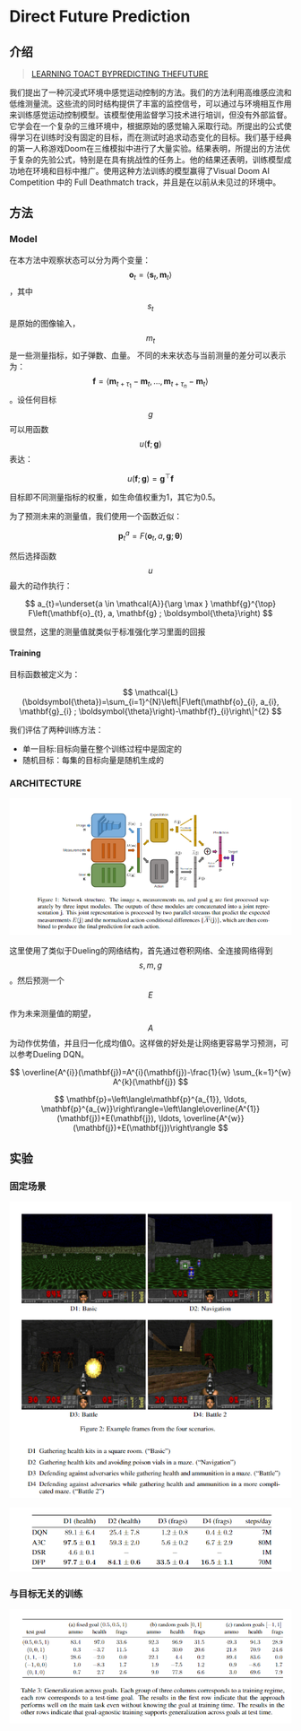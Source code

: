 # Direct Future Prediction

## 介绍

> [LEARNING TOACT BYPREDICTING THEFUTURE](https://arxiv.org/pdf/1611.01779.pdf)

我们提出了一种沉浸式环境中感觉运动控制的方法。我们的方法利用高维感应流和低维测量流。这些流的同时结构提供了丰富的监控信号，可以通过与环境相互作用来训练感觉运动控制模型。该模型使用监督学习技术进行培训，但没有外部监督。它学会在一个复杂的三维环境中，根据原始的感觉输入采取行动。所提出的公式使得学习在训练时没有固定的目标，而在测试时追求动态变化的目标。我们基于经典的第一人称游戏Doom在三维模拟中进行了大量实验。结果表明，所提出的方法优于复杂的先验公式，特别是在具有挑战性的任务上。他的结果还表明，训练模型成功地在环境和目标中推广。使用这种方法训练的模型赢得了Visual Doom AI Competition 中的 Full Deathmatch track，并且是在以前从未见过的环境中。

## 方法

### Model

在本方法中观察状态可以分为两个变量： $$\mathbf{o}_{t}=\left\langle\mathbf{s}_{t}, \mathbf{m}_{t}\right\rangle$$ ，其中 $$s_t$$ 是原始的图像输入， $$m_t$$ 是一些测量指标，如子弹数、血量。 不同的未来状态与当前测量的差分可以表示为： $$\mathbf{f}=\left\langle\mathbf{m}_{t+\tau_{1}}-\mathbf{m}_{t}, \dots, \mathbf{m}_{t+\tau_{n}}-\mathbf{m}_{t}\right\rangle$$ 。设任何目标 $$g$$可以用函数 $$u(\mathbf{f} ; \mathbf{g})$$ 表达：

$$
u(\mathbf{f} ; \mathbf{g})=\mathbf{g}^{\top} \mathbf{f}
$$

目标即不同测量指标的权重，如生命值权重为1，其它为0.5。

为了预测未来的测量值，我们使用一个函数近似：

$$
\mathbf{p}_{t}^{a}=F\left(\mathbf{o}_{t}, a, \mathbf{g} ; \boldsymbol{\theta}\right)
$$

然后选择函数 $$u$$ 最大的动作执行：

$$
a_{t}=\underset{a \in \mathcal{A}}{\arg \max } \mathbf{g}^{\top} F\left(\mathbf{o}_{t}, a, \mathbf{g} ; \boldsymbol{\theta}\right)
$$

很显然，这里的测量值就类似于标准强化学习里面的回报

#### Training

目标函数被定义为：

$$
\mathcal{L}(\boldsymbol{\theta})=\sum_{i=1}^{N}\left\|F\left(\mathbf{o}_{i}, a_{i}, \mathbf{g}_{i} ; \boldsymbol{\theta}\right)-\mathbf{f}_{i}\right\|^{2}
$$

我们评估了两种训练方法：

* 单一目标:目标向量在整个训练过程中是固定的
* 随机目标：每集的目标向量是随机生成的

### ARCHITECTURE

![](../../.gitbook/assets/image%20%28184%29.png)

这里使用了类似于Dueling的网络结构，首先通过卷积网络、全连接网络得到 $$s, m, g$$ 。然后预测一个 $$E$$ 

作为未来测量值的期望， $$A$$ 为动作优势值，并且归一化成均值0。这样做的好处是让网络更容易学习预测，可以参考Dueling DQN。

$$
\overline{A^{i}}(\mathbf{j})=A^{i}(\mathbf{j})-\frac{1}{w} \sum_{k=1}^{w} A^{k}(\mathbf{j})
$$

$$
\mathbf{p}=\left\langle\mathbf{p}^{a_{1}}, \ldots, \mathbf{p}^{a_{w}}\right\rangle=\left\langle\overline{A^{1}}(\mathbf{j})+E(\mathbf{j}), \ldots, \overline{A^{w}}(\mathbf{j})+E(\mathbf{j})\right\rangle
$$

## 实验

### 固定场景

![](../../.gitbook/assets/image%20%28101%29.png)

![](../../.gitbook/assets/image%20%28115%29.png)

### 与目标无关的训练

![](../../.gitbook/assets/image%20%28108%29.png)



